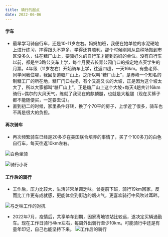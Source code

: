 ```yaml
---
title: 骑行的起点
date: 2022-06-06
---
```

#### 学车
- 最早学习骑自行车，还是10-11岁左右。妈妈加班，我便在她单位的水泥硬地上进行练习，摔得跟头不算多，学得还算顺利。那个时候刚刚从良种场搬到市区没多久，住在糖厂山上，要骑好久的自行车才能到妈妈的单位。没有自行车以前，都是坐3路公交车上学，每个月要去长青公园门口的指定地点买学生的月票。4年级（11岁左右）开始骑车上学，往返四趟，一天16km。有些老师、同学问我住哪，我回复道糖厂山上。之所以叫“糖厂山上”，是赤峰一个知名的制糖工厂的所在地，糖厂门口右拐，有个又高又长的大坡，正是因为这个坡太大了，所以大家都叫“糖厂山上”。正是糖厂山上这个大坡+每天4趟共计16km骑行+偶尔的大风天气，练就了我现在的麒麟腿，也就是大粗腿（现在买裤子都不能随便买，一定要去试）。
- 直到初二的时候，家里条件好转，换了个70平的房子，上学近了很多，骑车也不再是很大的负担。

#### 再次骑车
- 再次频繁骑车已经是20多岁在美国联合培养的事情了，买了个100多刀的白色自行车，每天往返10km左右。
<!-- ![雨中骑行](https://cdn.jsdelivr.net/gh/fighting41love/blog_img_cloud/images_for_blogs/微信图片_20221001092002.jpg) -->

![白色坐骑](https://cdn.jsdelivr.net/gh/fighting41love/blog_img_cloud/images_for_blogs/微信图片_20221001092239.jpg)

![骑行小哥](https://cdn.jsdelivr.net/gh/fighting41love/blog_img_cloud/images_for_blogs/微信图片_20221001092244.jpg)

#### 工作后的骑行
- 工作后，压力比较大，生活非常单调乏味。曾提前下班，骑行19km回家，反而比工作更有成就感，更能体会到街边的烟火气，更喜欢骑行中风吹过耳畔。

![与乏味工作的对抗](https://cdn.jsdelivr.net/gh/fighting41love/blog_img_cloud/images_for_blogs/v2-e2e1db220e0d4a2d90572a3db4c88481_r.jpg)
- 2022年7月，疫情后，共享单车到期，因家离地铁站比较远，遂决定买辆通勤车。现在工作日骑行4km左右，每周外出骑行至少10km。可能骑行中还是有童年印记，自己也能坚持下来。
![工作后的骑行](https://cdn.jsdelivr.net/gh/fighting41love/blog_img_cloud/images_for_blogs/微信图片编辑_202210010949.jpg)